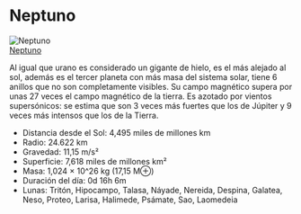 # Neptuno

![Neptuno](/gohuhoproyOA/sketches/Neptuno.jpg)    
[Neptuno](https://www.geoenciclopedia.com/wp-content/uploads/2014/12/Neptuno.jpg)

Al igual que urano es considerado un gigante de hielo, es el más alejado al sol, además es el tercer planeta con más masa del sistema solar, tiene 6 anillos que no son completamente visibles. Su campo magnético supera por unas 27 veces el campo magnético de la tierra. Es azotado por vientos supersónicos: se estima que son 3 veces más fuertes que los de Júpiter y 9 veces más intensos que los de la Tierra.

- Distancia desde el Sol: 4,495 miles de millones km
- Radio: 24.622 km
- Gravedad: 11,15 m/s²
- Superficie: 7,618 miles de millones km²
- Masa: 1,024 × 10^26 kg (17,15 M⊕)
- Duración del día: 0d 16h 6m
- Lunas: Tritón, Hipocampo, Talasa, Náyade, Nereida, Despina, Galatea, Neso, Proteo, Larisa, Halimede, Psámate, Sao, Laomedeia
